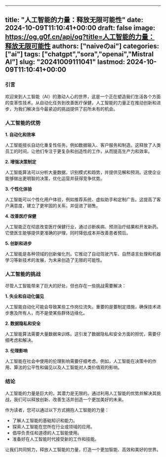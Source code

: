
---
title: "人工智能的力量：释放无限可能性"
date: 2024-10-09T11:10:41+00:00
draft: false
image: https://og.g0f.cn/api/og?title=人工智能的力量：释放无限可能性
authors: ["naiveのai"]
categories: ["ai"]
tags: ["chatgpt","sora","openai","Mistral AI"]
slug: "20241009111041"
lastmod: 2024-10-09T11:10:41+00:00
---
### 引言

欢迎来到人工智能（AI）的激动人心的世界，这是一个正在塑造我们生活各个方面的变革性技术。从自动化任务到改善医疗保健，人工智能的力量正在推动创新和进步，为我们解决当今最紧迫的挑战提供了前所未有的机会。

### 人工智能的优势

**1. 自动化和效率**

人工智能擅长自动化重复性任务，例如数据输入、客户服务和制造。这释放了人类员工的时间，让他们专注于更复杂和创造性的工作，从而提高生产力和效率。

**2. 增强决策制定**

人工智能算法可以分析大量数据，识别模式和趋势，并提供见解和预测。这使企业能够做出更明智的决策，优化运营并获得竞争优势。

**3. 个性化体验**

人工智能可以个性化用户体验，例如推荐系统、虚拟助手和定制广告。这提高了客户满意度，建立了更牢固的关系，并促进了销售。

**4. 改善医疗保健**

人工智能正在彻底改变医疗保健行业，通过诊断疾病、预测治疗结果和开发新药。它使医生能够提供更准确的护理，同时降低成本并改善患者预后。

**5. 创新和进步**

人工智能是各种领域的创新催化剂。它推动了自动驾驶汽车、自然语言处理和机器学习等新技术的发展，为未来创造了无限的可能性。

### 人工智能的挑战

尽管人工智能带来了巨大的好处，但也存在一些挑战需要解决：

**1. 失业和自动化偏见**

人工智能自动化可能会导致某些工作岗位流失。重要的是要制定措施，确保技术进步惠及所有人，而不是使某些群体边缘化。

**2. 数据隐私和安全**

人工智能算法需要大量数据来训练。这引发了数据隐私和安全方面的担忧，需要仔细考虑和解决。

**3. 伦理影响**

人工智能在社会中使用的伦理影响需要仔细考虑。例如，人工智能在决策中的作用、算法的公平性和偏见以及人工智能对人类价值观的影响。

### 结论

人工智能的力量是巨大的，其潜力是无限的。通过利用人工智能的优势并解决其挑战，我们可以释放创新、改善生活并创造一个更加美好的未来。

作为读者，您可以通过以下方式拥抱人工智能的力量：

* 了解人工智能的基础知识和能力。
* 探索人工智能在您所在行业或领域的应用。
* 倡导负责任和道德的人工智能使用。
* 准备好在人工智能时代接受新的工作和技能。

让我们共同努力，释放人工智能的力量，打造一个更加智能、高效和美好的世界。